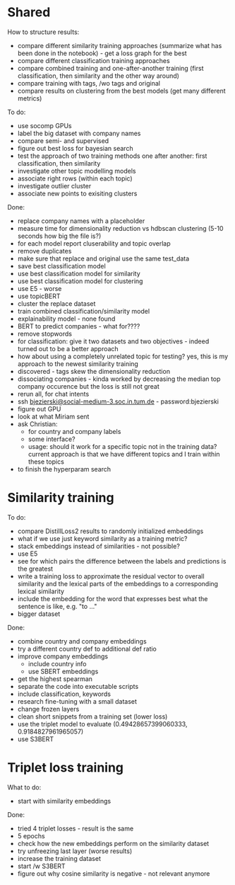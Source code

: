 # Shared

How to structure results:
- compare different similarity training approaches (summarize what has been done in the notebook) - get a loss graph for the best
- compare different classification training approaches 
- compare combined training and one-after-another training (first classification, then similarity and the other way around) 
- compare training with tags, /wo tags and original 
- compare results on clustering from the best models (get many different metrics)

To do:
- use socomp GPUs
- label the big dataset with company names
- compare semi- and supervised 
- figure out best loss for bayesian search
- test the approach of two training methods one after another: first classification, then similarity
- investigate other topic modelling models
- associate right rows (within each topic)
- investigate outlier cluster
- associate new points to exisiting clusters

Done:
- replace company names with a placeholder 
- measure time for dimensionality reduction vs hdbscan clustering (5-10 seconds how big the file is?)
- for each model report cluserability and topic overlap 
- remove duplicates
- make sure that replace and original use the same test_data
- save best classification model
- use best classification model for similarity
- use best classification model for clustering
- use E5 - worse 
- use topicBERT
- cluster the replace dataset
- train combined classification/similarity model
- explainability model - none found
- BERT to predict companies - what for????
- remove stopwords
- for classification: give it two datasets and two objectives - indeed turned out to be a better approach
- how about using a completely unrelated topic for testing? yes, this is my approach to the newest similarity training
- discovered - tags skew the dimensionality reduction
- dissociating companies - kinda worked by decreasing the median top company occurence but the loss is still not great
- rerun all, for chat intents
- ssh bjezierski@social-medium-3.soc.in.tum.de - password:bjezierski
- figure out GPU
- look at what Miriam sent
- ask Christian:
  - for country and company labels
  - some interface?
  - usage: should it work for a specific topic not in the training data? current approach is that we have different topics and I train within these topics 
- to finish the hyperparam search

# Similarity training

To do:
- compare DistillLoss2 results to randomly initialized embeddings
- what if we use just keyword similarity as a training metric?
- stack embeddings instead of similarities - not possible?
- use E5 
- see for which pairs the difference between the labels and predictions is the greatest
- write a training loss to approximate the residual vector to overall similarity and the lexical parts of the embeddings to a corresponding lexical similarity
- include the embedding for the word that expresses best what the sentence is like, e.g. "to ..."
- bigger dataset

Done:
- combine country and company embeddings
- try a different country def to additional def ratio
- improve company embeddings
    - include country info
    - use SBERT embeddings
- get the highest spearman
- separate the code into executable scripts
- include classification, keywords
- research fine-tuning with a small dataset
- change frozen layers
- clean short snippets from a training set (lower loss)
- use the triplet model to evaluate (0.49428657399060333, 0.9184827961965057)
- use S3BERT


# Triplet loss training
What to do:
- start with similarity embeddings

Done:
- tried 4 triplet losses - result is the same
- 5 epochs 
- check how the new embeddings perform on the similarity dataset
- try unfreezing last layer (worse results)
- increase the training dataset
- start /w S3BERT
- figure out why cosine similarity is negative - not relevant anymore
